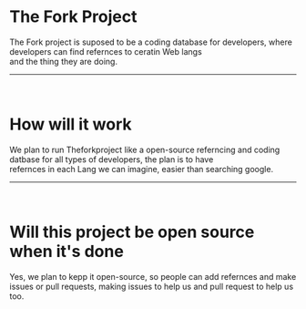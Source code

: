 # The Fork Project

The Fork project is suposed to be a coding database for developers, where developers can find refernces to ceratin Web langs  <br> and the thing they are doing.

<hr> <br>

# How will it work

We plan to run Theforkproject like a open-source referncing and coding datbase for all types of developers, the plan is to have <br>   refernces in each Lang we can imagine, easier than searching google.

<hr> <br>

# Will this project be open source when it's done

Yes, we plan to kepp it open-source, so people can add refernces and make issues or pull requests, making issues to help us and pull request to help us too.
